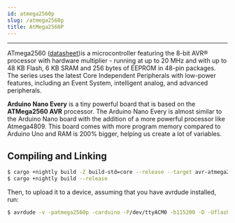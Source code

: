 ```yaml
---
id: atmega2560p
slug: /atmega2560p
title: AtMega2560P
---
```



----

ATmega2560
([datasheet](http://ww1.microchip.com/downloads/en/DeviceDoc/ATmega4808-4809-Data-Sheet-DS40002173A.pdf))is
a microcontroller featuring the 8-bit AVR® processor with hardware multiplier -
running at up to 20 MHz and with up to 48 KB Flash, 6 KB SRAM and 256 bytes of
EEPROM in 48-pin packages. The series uses the latest Core Independent
Peripherals with low-power features, including an Event System, intelligent
analog, and advanced peripherals.

**Arduino Nano Every** is a tiny powerful board that is based on the
**ATMega2560 AVR** processor. The Arduino Nano Every is almost similar to the
Arduino Nano board with the addition of a more powerful processor like
Atmega4809. This board comes with more program memory compared to Arduino Uno
and RAM is 200% bigger, helping us create a lot of variables.

## Compiling and Linking

```bash
$ cargo +nightly build -Z build-std=core --release --target avr-atmega2560.json
$ cargo +nightly build --release
```

Then, to upload it to a device, assuming that you have avrdude installed, run:

```bash
$ avrdude -v -patmega2560p -carduino -P/dev/ttyACM0 -b115200 -D -Uflash:w:target/avr-atmega2560p/release/examples/serial.elf:e
```
